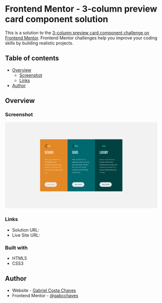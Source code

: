 # Frontend Mentor - 3-column preview card component solution

This is a solution to the [3-column preview card component challenge on Frontend Mentor](https://www.frontendmentor.io/challenges/3column-preview-card-component-pH92eAR2-). Frontend Mentor challenges help you improve your coding skills by building realistic projects. 

## Table of contents

- [Overview](#overview)
  - [Screenshot](#screenshot)
  - [Links](#links)
- [Author](#author)

## Overview

### Screenshot

![](./screenshot.png)

### Links

- Solution URL: [](https://github.com/gabcchaves/3-column-preview-card-component-main)
- Live Site URL: [](https://gabcchaves.github.io/3-column-preview-card-component-main)

### Built with

- HTML5
- CSS3

## Author

- Website - [Gabriel Costa Chaves](https://gabcchaves.github.io)
- Frontend Mentor - [@gabcchaves](https://www.frontendmentor.io/profile/gabcchaves)
